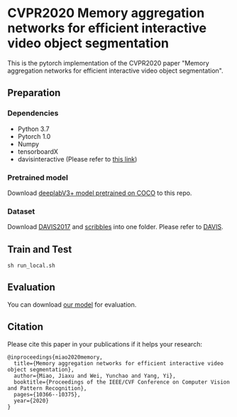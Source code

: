 # CVPR2020 Memory aggregation networks for efficient interactive video object segmentation

This is the pytorch implementation of the CVPR2020 paper "Memory aggregation networks for efficient interactive video object segmentation".

## Preparation
### Dependencies
 - Python 3.7
 - Pytorch 1.0
 - Numpy
 - tensorboardX
 - davisinteractive (Please refer to [this link](https://interactive.davischallenge.org/user_guide/installation/))
 
### Pretrained model
Download [deeplabV3+ model pretrained on COCO](https://drive.google.com/file/d/15temSaxnKmGPvNxrKPN6W2lSsyGfCtTB/view?usp=sharing) to this repo.

### Dataset
Download [DAVIS2017](https://data.vision.ee.ethz.ch/csergi/share/davis/DAVIS-2017-trainval-480p.zip) and [scribbles](https://data.vision.ee.ethz.ch/csergi/share/DAVIS-Interactive/DAVIS-2017-scribbles-trainval.zip) into one folder. Please refer to [DAVIS](https://davischallenge.org/davis2017/code.html).
## Train and Test
```
sh run_local.sh
```
## Evaluation
You can download [our model](https://drive.google.com/file/d/1JjYNha40rtEYKKKFtDv06myvpxagl5dW/view?usp=sharing) for evaluation.

## Citation
Please cite this paper in your publications if it helps your research:
```
@inproceedings{miao2020memory,
  title={Memory aggregation networks for efficient interactive video object segmentation},
  author={Miao, Jiaxu and Wei, Yunchao and Yang, Yi},
  booktitle={Proceedings of the IEEE/CVF Conference on Computer Vision and Pattern Recognition},
  pages={10366--10375},
  year={2020}
}
```
